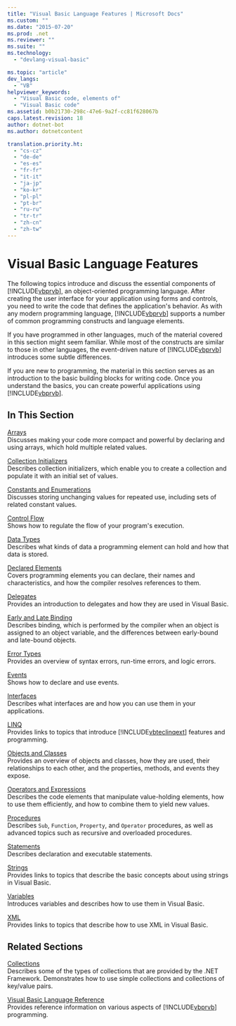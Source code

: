 ```yaml
---
title: "Visual Basic Language Features | Microsoft Docs"
ms.custom: ""
ms.date: "2015-07-20"
ms.prod: .net
ms.reviewer: ""
ms.suite: ""
ms.technology: 
  - "devlang-visual-basic"

ms.topic: "article"
dev_langs: 
  - "VB"
helpviewer_keywords: 
  - "Visual Basic code, elements of"
  - "Visual Basic code"
ms.assetid: b0b21730-298c-47e6-9a2f-cc81f628067b
caps.latest.revision: 18
author: dotnet-bot
ms.author: dotnetcontent

translation.priority.ht: 
  - "cs-cz"
  - "de-de"
  - "es-es"
  - "fr-fr"
  - "it-it"
  - "ja-jp"
  - "ko-kr"
  - "pl-pl"
  - "pt-br"
  - "ru-ru"
  - "tr-tr"
  - "zh-cn"
  - "zh-tw"
---
```

# Visual Basic Language Features
The following topics introduce and discuss the essential components of [!INCLUDE[vbprvb](~/includes/vbprvb-md.md)], an object-oriented programming language. After creating the user interface for your application using forms and controls, you need to write the code that defines the application's behavior. As with any modern programming language, [!INCLUDE[vbprvb](~/includes/vbprvb-md.md)] supports a number of common programming constructs and language elements.  
  
 If you have programmed in other languages, much of the material covered in this section might seem familiar. While most of the constructs are similar to those in other languages, the event-driven nature of [!INCLUDE[vbprvb](~/includes/vbprvb-md.md)] introduces some subtle differences.  
  
 If you are new to programming, the material in this section serves as an introduction to the basic building blocks for writing code. Once you understand the basics, you can create powerful applications using [!INCLUDE[vbprvb](~/includes/vbprvb-md.md)].  
  
## In This Section  
 [Arrays](../../../visual-basic/programming-guide/language-features/arrays/index.md)  
 Discusses making your code more compact and powerful by declaring and using arrays, which hold multiple related values.  
  
 [Collection Initializers](../../../visual-basic/programming-guide/language-features/collection-initializers/index.md)  
 Describes collection initializers, which enable you to create a collection and populate it with an initial set of values.  
  
 [Constants and Enumerations](../../../visual-basic/programming-guide/language-features/constants-enums/index.md)  
 Discusses storing unchanging values for repeated use, including sets of related constant values.  
  
 [Control Flow](../../../visual-basic/programming-guide/language-features/control-flow/index.md)  
 Shows how to regulate the flow of your program's execution.  
  
 [Data Types](../../../visual-basic/programming-guide/language-features/data-types/index.md)  
 Describes what kinds of data a programming element can hold and how that data is stored.  
  
 [Declared Elements](../../../visual-basic/programming-guide/language-features/declared-elements/index.md)  
 Covers programming elements you can declare, their names and characteristics, and how the compiler resolves references to them.  
  
 [Delegates](../../../visual-basic/programming-guide/language-features/delegates/index.md)  
 Provides an introduction to delegates and how they are used in Visual Basic.  
  
 [Early and Late Binding](../../../visual-basic/programming-guide/language-features/early-late-binding/index.md)  
 Describes binding, which is performed by the compiler when an object is assigned to an object variable, and the differences between early-bound and late-bound objects.  
  
 [Error Types](../../../visual-basic/programming-guide/language-features/error-types.md)  
 Provides an overview of syntax errors, run-time errors, and logic errors.  
  
 [Events](../../../visual-basic/programming-guide/language-features/events/index.md)  
 Shows how to declare and use events.  
  
 [Interfaces](../../../visual-basic/programming-guide/language-features/interfaces/index.md)  
 Describes what interfaces are and how you can use them in your applications.  
  
 [LINQ](../../../visual-basic/programming-guide/language-features/linq/index.md)  
 Provides links to topics that introduce [!INCLUDE[vbteclinqext](~/includes/vbteclinqext-md.md)] features and programming.  
  
 [Objects and Classes](../../../visual-basic/programming-guide/language-features/objects-and-classes/index.md)  
 Provides an overview of objects and classes, how they are used, their relationships to each other, and the properties, methods, and events they expose.  
  
 [Operators and Expressions](../../../visual-basic/programming-guide/language-features/operators-and-expressions/index.md)  
 Describes the code elements that manipulate value-holding elements, how to use them efficiently, and how to combine them to yield new values.  
  
 [Procedures](../../../visual-basic/programming-guide/language-features/procedures/index.md)  
 Describes `Sub`, `Function`, `Property`, and `Operator` procedures, as well as advanced topics such as recursive and overloaded procedures.  
  
 [Statements](../../../visual-basic/programming-guide/language-features/statements.md)  
 Describes declaration and executable statements.  
  
 [Strings](../../../visual-basic/programming-guide/language-features/strings/index.md)  
 Provides links to topics that describe the basic concepts about using strings in Visual Basic.  
  
 [Variables](../../../visual-basic/programming-guide/language-features/variables/index.md)  
 Introduces variables and describes how to use them in Visual Basic.  
  
 [XML](../../../visual-basic/programming-guide/language-features/xml/index.md)  
 Provides links to topics that describe how to use XML in Visual Basic.  
  
## Related Sections  
 [Collections](http://msdn.microsoft.com/library/e76533a9-5033-4a0b-b003-9c2be60d185b)  
 Describes some of the types of collections that are provided by the .NET Framework. Demonstrates how to use simple collections and collections of key/value pairs.  
  
 [Visual Basic Language Reference](../../../visual-basic/language-reference/index.md)  
 Provides reference information on various aspects of [!INCLUDE[vbprvb](~/includes/vbprvb-md.md)] programming.